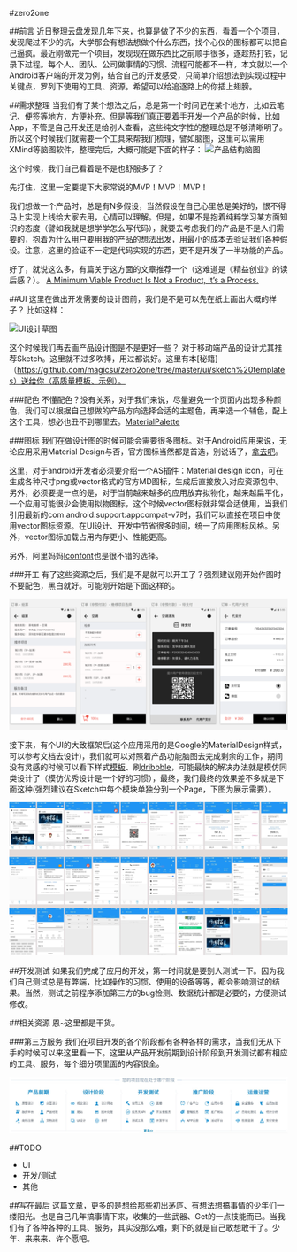 #zero2one

##前言
近日整理云盘发现几年下来，也算是做了不少的东西，看着一个个项目，发现爬过不少的坑，大学那会有想法想做个什么东西，找个心仪的图标都可以把自己逼疯。最近刚做完一个项目，发现现在做东西比之前顺手很多，遂趁热打铁，记录下过程。每个人、团队、公司做事情的习惯、流程可能都不一样，本文就以一个Android客户端的开发为例，结合自己的开发感受，只简单介绍想法到实现过程中关键点，罗列下使用的工具、资源。希望可以给追逐路上的你插上翅膀。


##需求整理
当我们有了某个想法之后，总是第一个时间记在某个地方，比如云笔记、便签等地方，方便补充。但是等我们真正要着手开发一个产品的时候，比如App，不管是自己开发还是给别人查看，这些纯文字性的整理总是不够清晰明了。所以这个时候我们就需要一个工具来帮我们梳理，譬如脑图，这里可以需用XMind等脑图软件，整理完后，大概可能是下面的样子：
![产品结构脑图](http://upload-images.jianshu.io/upload_images/1694733-33c05012c990e4ad.png?imageMogr2/auto-orient/strip%7CimageView2/2/w/1240)

这个时候，我们自己看着是不是也舒服多了？

先打住，这里一定要提下大家常说的MVP！MVP！MVP！

我们想做一个产品时，总是有N多假设，当然假设在自己心里总是美好的，恨不得马上实现上线给大家去用，心情可以理解。但是，如果不是抱着纯粹学习某方面知识的态度（譬如我就是想学学怎么写代码），就要去考虑我们的产品是不是人们需要的，抱着为什么用户要用我的产品的想法出发，用最小的成本去验证我们各种假设。注意，这里的验证不一定是代码实现的东西，更不是开发了一半功能的产品。

好了，就说这么多，有篇关于这方面的文章推荐一个（这难道是《精益创业》的读后感？）。
[A Minimum Viable Product Is Not a Product, It’s a Process.](http://blog.ycombinator.com/minimum-viable-product-process/)


##UI
这里在做出开发需要的设计图前，我们是不是可以先在纸上画出大概的样子？
比如这样：

![UI设计草图](http://image.woshipm.com/wp-files/2017/01/rwJt7onh7CxhFMNilA9n.png)

这个时候我们再去画产品设计图是不是更好一些？
对于移动端产品的设计尤其推荐Sketch。这里就不过多吹捧，用过都说好。这里有本[秘籍]（https://github.com/magicsu/zero2one/tree/master/ui/sketch%20templates）送给你（高质量模板、示例）。

###配色
不懂配色？没有关系，对于我们来说，尽量避免一个页面内出现多种颜色，我们可以根据自己想做的产品方向选择合适的主题色，再来选一个辅色，配上这个工具，想必也丑不到哪里去。[MaterialPalette](https://www.materialpalette.com/light-blue/blue)

###图标
我们在做设计图的时候可能会需要很多图标。对于Android应用来说，无论应用采用Material Design与否，官方图标当然都是首选，别说话了，[拿去吧](https://github.com/google/material-design-icons)。

这里，对于android开发者必须要介绍一个AS插件：Material design icon，可在生成各种尺寸png或vector格式的官方MD图标，生成后直接放入对应资源包中。另外，必须要提一点的是，对于当前越来越多的应用放弃拟物化，越来越扁平化，一个应用可能很少会使用拟物图标，这个时候vector图标就非常合适使用，当我们引用最新的com.android.support:appcompat-v7时，我们可以直接在项目中使用vector图标资源。在UI设计、开发中节省很多时间，统一了应用图标风格。另外，vector图标加载占用内存更小、性能更高。

另外，阿里妈妈[Iconfont](http://www.iconfont.cn/)也是很不错的选择。

###开工
有了这些资源之后，我们是不是就可以开工了？强烈建议刚开始作图时不要配色，黑白就好。可能刚开始是下面这样的。

![UI设计草图](https://github.com/magicsu/zero2one/blob/master/images/sketch.png?raw=true)

接下来，有个UI的大致框架后(这个应用采用的是Google的MaterialDesign样式，可以参考文档去设计)，我们就可以对照着产品功能脑图去完成剩余的工作，期间没有灵感的时候可以看下样式[模板](https://github.com/magicsu/zero2one/tree/master/ui/sketch%20templates)、刷[dribbble](https://dribbble.com/)，可能最快的解决办法就是模仿同类设计了（模仿优秀设计是一个好的习惯），最终，我们最终的效果差不多就是下面这种(强烈建议在Sketch中每个模块单独分到一个Page，下图为展示需要）。

![UI设计完成稿](https://github.com/magicsu/zero2one/blob/master/images/sketch_completed.jpg?raw=true)

##开发测试
如果我们完成了应用的开发，第一时间就是要别人测试一下。因为我们自己测试总是有弊端，比如操作的习惯、使用的设备等等，都会影响测试的结果。当然，测试之前程序添加第三方的bug检测、数据统计都是必要的，方便测试修改。


##相关资源
恩~这里都是干货。

###第三方服务
我们在项目开发的各个阶段都有各种各样的需求，当我们无从下手的时候可以来这里看一下。这里从产品开发前期到设计阶段到开发测试都有相应的工具、服务，每个细分项里面的内容很全。

![DevStore](https://github.com/magicsu/zero2one/blob/master/images/dev_store.jpeg?raw=true)

##TODO
* UI
* 开发/测试
* 其他


##写在最后
这篇文章，更多的是想给那些初出茅庐、有想法想搞事情的少年们一缕阳光。也是自己几年搞事情下来，收集的一些武器、Get的一点技能而已。当我们有了各种各种的工具、服务，其实没那么难，剩下的就是自己敢想敢干了。少年、来来来、许个愿吧。